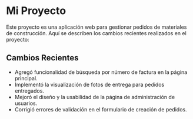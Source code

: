 # Mi Proyecto

Este proyecto es una aplicación web para gestionar pedidos de materiales de construcción. Aquí se describen los cambios recientes realizados en el proyecto:

## Cambios Recientes

- Agregó funcionalidad de búsqueda por número de factura en la página principal.
- Implementó la visualización de fotos de entrega para pedidos entregados.
- Mejoró el diseño y la usabilidad de la página de administración de usuarios.
- Corrigió errores de validación en el formulario de creación de pedidos.
